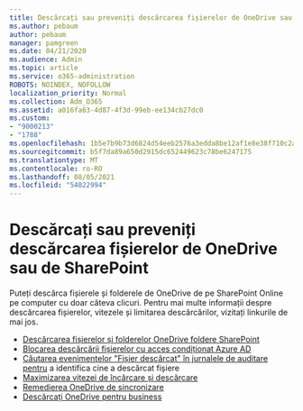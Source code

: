 ```yaml
---
title: Descărcați sau preveniți descărcarea fișierelor de OneDrive sau de SharePoint
ms.author: pebaum
author: pebaum
manager: pamgreen
ms.date: 04/21/2020
ms.audience: Admin
ms.topic: article
ms.service: o365-administration
ROBOTS: NOINDEX, NOFOLLOW
localization_priority: Normal
ms.collection: Adm_O365
ms.assetid: a016fa63-4d87-4f3d-99eb-ee134cb27dc0
ms.custom:
- "9000213"
- "1788"
ms.openlocfilehash: 1b5e7b9b73d6824d54eeb2576a3edda8be12af1e8e38f710c2ab4077482dff9b
ms.sourcegitcommit: b5f7da89a650d2915dc652449623c78be6247175
ms.translationtype: MT
ms.contentlocale: ro-RO
ms.lasthandoff: 08/05/2021
ms.locfileid: "54022994"
---
```

# <a name="download-or-prevent-download-of-files-from-onedrive-or-sharepoint"></a>Descărcați sau preveniți descărcarea fișierelor de OneDrive sau de SharePoint

Puteți descărca fișierele și folderele de OneDrive de pe SharePoint Online pe computer cu doar câteva clicuri. Pentru mai multe informații despre descărcarea fișierelor, vitezele și limitarea descărcărilor, vizitați linkurile de mai jos.

- [Descărcarea fișierelor și folderelor OneDrive foldere SharePoint](https://support.office.com/article/Download-files-and-folders-from-OneDrive-or-SharePoint-5c7397b7-19c7-4893-84fe-d02e8fa5df05)
- [Blocarea descărcării fișierelor cu acces condiționat Azure AD](https://docs.microsoft.com/cloud-app-security/use-case-proxy-block-session-aad#create-a-block-download-policy-for-unmanaged-devices)
- [Căutarea evenimentelor "Fișier descărcat" în jurnalele de auditare pentru](https://docs.microsoft.com/microsoft-365/compliance/search-the-audit-log-in-security-and-compliance?view=o365-worldwide#file-and-page-activities) a identifica cine a descărcat fișiere
- [Maximizarea vitezei de încărcare și descărcare](https://support.office.com/article/Maximize-upload-and-download-speed-8eeadfb8-501f-406d-997b-98ab6ff67f43)
- [Remedierea OneDrive de sincronizare](https://support.office.com/article/Fix-OneDrive-sync-problems-83ab0d8a-8400-45b0-8dcf-dc8aa8a6bcf8)
- [Descărcați OneDrive pentru business](https://onedrive.live.com/about/download/)

